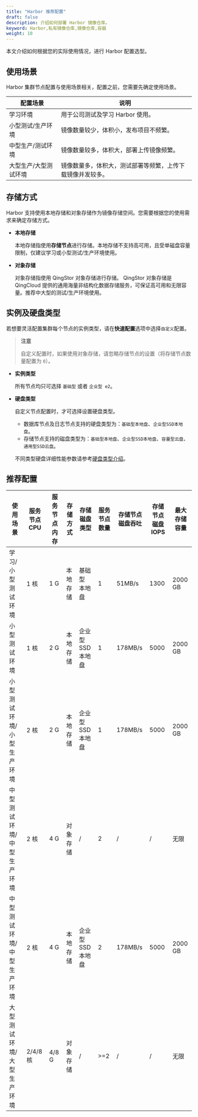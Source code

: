 ```yaml
---
title: "Harbor 推荐配置"
draft: false
description: 介绍如何部署 Harbor 镜像仓库。
keyword: Harbor,私有镜像仓库,镜像仓库,容器
weight: 10
---
```


本文介绍如何根据您的实际使用情况，进行 Harbor 配置选型。

## 使用场景

Harbor 集群节点配置与使用场景相关，配置之前，您需要先确定使用场景。

| 配置场景              | 说明                                                       |
| --------------------- | ---------------------------------------------------------- |
| 学习环境              | 用于公司测试及学习 Harbor 使用。                           |
| 小型测试/生产环境     | 镜像数量较少，体积小，发布项目不频繁。                     |
| 中型生产/测试环境     | 镜像数量较多，体积大，部署上传镜像频繁。                   |
| 大型生产/大型测试环境 | 镜像数量多，体积大，测试部署等频繁，上传下载镜像并发较多。 |

## 存储方式

Harbor 支持使用本地存储和对象存储作为镜像存储空间。您需要根据您的使用需求来确定存储方式。

- **本地存储**

  本地存储指使用**存储节点**进行存储。本地存储不支持高可用，且受单磁盘容量限制，仅建议学习或小型测试/生产环境使用。

- **对象存储**

  对象存储指使用 QingStor 对象存储进行存储。 QingStor 对象存储是 QingCloud 提供的通用海量非结构化数据存储服务，可保证高可用和无限容量。推荐中大型的测试/生产环境使用。

## 实例及硬盘类型

若想要灵活配置集群每个节点的实例类型，请在**快速配置**选项中选择`自定义`配置。

> **注意**
>
> 自定义配置时，如果使用对象存储，请忽略存储节点的设置（将存储节点数量配置为 `0`）。

- **实例类型**

  所有节点均只可选择 `基础型` 或者 `企业型 e2`。

- **硬盘类型**

  自定义节点配置时，才可选择设置硬盘类型。

  - 数据库节点及日志节点支持的硬盘类型为：`基础型本地盘`、`企业型SSD本地盘`。
  - 存储节点支持的磁盘类型为：`基础型本地盘`、`企业型SSD本地盘`、`容量型云盘`、`通用型SSD云盘`。

  不同类型硬盘详细性能参数请参考[硬盘类型介绍](../../../../storage/disk/intro/introduction/#硬盘类型)。

  

## 推荐配置



| 使用场景                  | 服务节点CPU | 服务节点内存 | 存储方式 | 存储磁盘类型         | 服务节点数量 | 存储节点磁盘吞吐 | 存储节点磁盘IOPS | 最大存储容量 |
| ------------------------- | ----------- | ------------ | -------- | -------------------- | ------------ | ---------------- | ---------------- | ------------ |
| 学习/小型测试环境         | 1 核        | 1 G          | 本地存储 | 基础型<br/>本地盘    | 1            | 51MB/s           | 1300             | 2000 GB      |
| 小型测试环境              | 1 核        | 2 G          | 本地存储 | 企业型SSD<br/>本地盘 | 1            | 178MB/s          | 5000             | 2000 GB      |
| 小型测试环境/小型生产环境 | 2 核        | 2 G          | 本地存储 | 企业型SSD<br/>本地盘 | 1            | 178MB/s          | 5000             | 2000 GB      |
| 中型测试环境/中型生产环境 | 2 核        | 4 G          | 对象存储 | /                    | 2            | /                | /                | 无限         |
| 中型测试环境/中型生产环境 | 2 核        | 4 G          | 本地存储 | 企业型SSD<br/>本地盘 | 2            | 178MB/s          | 5000             | 2000 GB      |
| 大型测试环境/大型生产环境 | 2/4/8 核    | 4/8 G        | 对象存储 | /                    | >=2          | /                | /                | 无限         |

